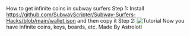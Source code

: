 How to get infinite coins in subway surfers
Step 1: Install https://github.com/SubwayScripter/Subway-Surfers-Hacks/blob/main/wallet.json and then copy it
Step 2:
![Tutorial](https://github.com/SubwayScripter/Subway-Surfers-Hacks/assets/159185277/80c86e50-1fb0-4ee9-a706-d3b1f9797540)
Now you have infinite coins, keys, boards, etc.
Made By Astrolotl
